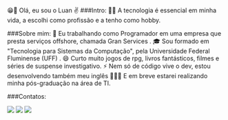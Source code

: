 😁💭 Olá, eu sou o Luan ✌️
###Intro:
  🧑‍🚀 A tecnologia é essencial em minha vida, a escolhi como profissão e a tenho como hobby.  

###Sobre mim:
    🚢 Eu trabalhando como Programador em uma empresa que presta serviços offshore, chamada Gran Services .
    🎓 Sou formado em "Tecnologia para Sistemas da Computação", pela Universidade Federal Fluminense (UFF) .
    😄 Curto muito jogos de rpg, livros fantásticos, filmes e séries de suspense investigativo.
    ⚡ Nem só de código vive o dev, estou desenvolvendo também meu inglês 
    👨🏽‍💻 E em breve estarei realizando minha pós-graduação na área de TI.

###Contatos:

<div>
<!-- <a href="https://www.youtube.com/seu-canal-youtube-aqui" target="_blank"><img src="https://img.shields.io/badge/YouTube-FF0000?style=for-the-badge&logo=youtube&logoColor=white" target="_blank"></a> -->
<a href="https://instagram.com/luanss___" target="_blank"><img src="https://img.shields.io/badge/-Instagram-%23E4405F?style=for-the-badge&logo=instagram&logoColor=white" target="_blank"></a>
<a href = "mailto:luanss@id.uff.br"><img src="https://img.shields.io/badge/Gmail-D14836?style=for-the-badge&logo=gmail&logoColor=white" target="_blank"></a>
<a href="https://www.linkedin.com/in/luansantosx7" target="_blank"><img src="https://img.shields.io/badge/-LinkedIn-%230077B5?style=for-the-badge&logo=linkedin&logoColor=white" target="_blank"></a>   
</div>



